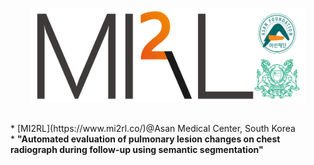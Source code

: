<p align="center"><img src='./MI2RL_logo.png' width="440" height="150"></p>

<br>
* [MI2RL](https://www.mi2rl.co/)@Asan Medical Center, South Korea
<br>* <b>"Automated evaluation of pulmonary lesion changes on chest radiograph during follow-up using semantic segmentation"<b>


